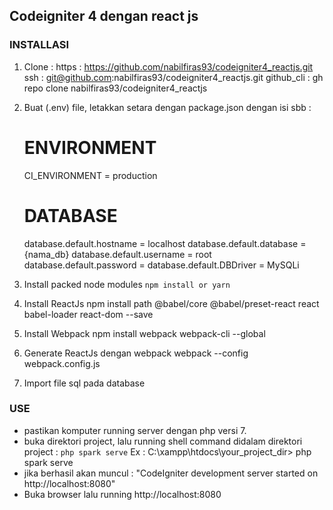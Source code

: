 ## Codeigniter 4 dengan react js

### INSTALLASI

1. Clone :
	https : https://github.com/nabilfiras93/codeigniter4_reactjs.git
	ssh : git@github.com:nabilfiras93/codeigniter4_reactjs.git
	github_cli : gh repo clone nabilfiras93/codeigniter4_reactjs

2. Buat (.env) file, letakkan setara dengan package.json dengan isi sbb :
	# ENVIRONMENT
	CI_ENVIRONMENT = production


	# DATABASE
 	database.default.hostname = localhost
 	database.default.database = {nama_db}
 	database.default.username = root
 	database.default.password = 
 	database.default.DBDriver = MySQLi

3. Install packed node modules
   `npm install or yarn`
4. Install ReactJs 
   npm install path @babel/core @babel/preset-react react babel-loader react-dom --save
5. Install Webpack
   npm install webpack webpack-cli --global
6. Generate ReactJs dengan webpack
   webpack --config webpack.config.js
7. Import file sql pada database


### USE

- pastikan komputer running server dengan php versi 7. 
- buka direktori project, lalu running shell command didalam direktori project : `php spark serve`
	Ex : C:\xampp\htdocs\your_project_dir>  php spark serve 
- jika berhasil akan muncul : "CodeIgniter development server started on http://localhost:8080"
- Buka browser lalu running http://localhost:8080

